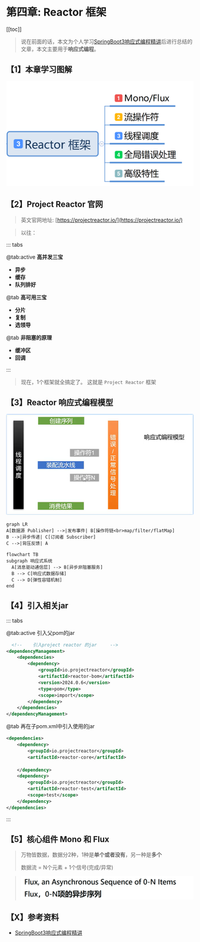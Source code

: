 # 第四章: Reactor 框架

[[toc]]

> 说在前面的话，本文为个人学习[SpringBoot3响应式编程精讲](https://www.bilibili.com/video/BV1gsYEeLEuM?spm_id_from=333.788.videopod.episodes&vd_source=65c7f6924d2d8ba5fa0d4c448818e08a)后进行总结的文章，本文主要用于<b>响应式编程</b>。

## 【1】本章学习图解

![image-20250702104406929](../../../.vuepress/public/images/image-20250702104406929.png)

## 【2】Project Reactor 官网

> 英文官网地址:  [https://projectreactor.io/](https://projectreactor.io/)

> 以往：

::: tabs

@tab:active  **高并发三宝**

- **异步**
- **缓存**
- **队列排好**

@tab **高可用三宝**

- **分片**
- **复制**
- **选领导**

@tab **非阻塞的原理**

- **缓冲区**
- **回调**

:::

> 现在，1个框架就全搞定了。 这就是 `Project Reactor` 框架

## 【3】Reactor 响应式编程模型

![image-20250704164310639](../../../../src/.vuepress/public/images/image-20250704164310639.png)

```mermaid
graph LR
A[数据源 Publisher] -->|发布事件| B[操作符链<br>map/filter/flatMap]
B -->|异步传递| C[订阅者 Subscriber]
C -->|背压反馈| A
```

```mermaid
flowchart TB
subgraph 响应式系统
  A[消息驱动通信层] --> B[异步非阻塞服务]
  B --> C[响应式数据存储]
  C --> D[弹性容错机制]
end

```

## 【4】引入相关jar

::: tabs

@tab:active 引入父pom的jar

``` xml
  <!--    引入project reactor 的jar     -->
<dependencyManagement> 
    <dependencies>
        <dependency>
            <groupId>io.projectreactor</groupId>
            <artifactId>reactor-bom</artifactId>
            <version>2024.0.6</version>
            <type>pom</type>
            <scope>import</scope>
        </dependency>
    </dependencies>
</dependencyManagement>
```

@tab 再在子pom.xml中引入使用的jar

```xml
<dependencies>
    <dependency>
        <groupId>io.projectreactor</groupId>
        <artifactId>reactor-core</artifactId> 
        
    </dependency>
    <dependency>
        <groupId>io.projectreactor</groupId>
        <artifactId>reactor-test</artifactId> 
        <scope>test</scope>
    </dependency>
</dependencies>
```

:::

## 【5】核心组件 Mono 和 Flux 

> 万物皆数据，数据分2种，1种是**单个或者没有**，另一种是**多个**
>
> 数据流 = N个元素  + 1个信号(完成/异常)



> ![image-20250704164948153](../../../../src/.vuepress/public/images/image-20250704164948153.png)



## 【X】参考资料

- [SpringBoot3响应式编程精讲](https://www.bilibili.com/video/BV1gsYEeLEuM?spm_id_from=333.788.videopod.episodes&vd_source=65c7f6924d2d8ba5fa0d4c448818e08a)
